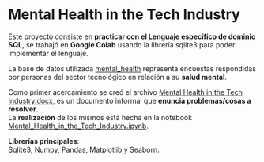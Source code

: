 # Mental Health in the Tech Industry
Este proyecto consiste en **practicar con el Lenguaje específico de dominio SQL**, se trabajó en **Google Colab** usando la librería sqlite3 para poder implementar el lenguaje. <br>

La base de datos utilizada [mental_health](https://github.com/LautaroOchotorena/Mental-Health-in-the-Tech-Industry-en-curso-/blob/main/mental_health.sqlite) representa encuestas respondidas por personas del sector tecnológico en relación a su **salud mental**. <br>

Como primer acercamiento se creó el archivo [Mental Health in the Tech Industry.docx](https://github.com/LautaroOchotorena/Mental-Health-in-the-Tech-Industry-en-curso-/blob/main/Mental%20Health%20in%20the%20Tech%20Industry.docx), es un documento informal que **enuncia problemas/cosas a resolver**.  <br>
La **realización** de los mismos está hecha en la notebook [Mental_Health_in_the_Tech_Industry.ipynb](https://github.com/LautaroOchotorena/Mental-Health-in-the-Tech-Industry-en-curso-/blob/main/Mental_Health_in_the_Tech_Industry.ipynb).

**Librerías principales**:<br>
Sqlite3, Numpy, Pandas, Matplotlib y Seaborn.
